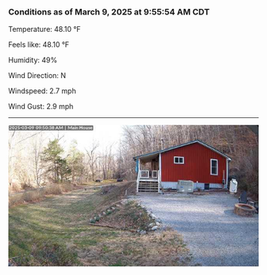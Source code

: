 ### Conditions as of March 9, 2025 at 9:55:54 AM CDT 

Temperature: 48.10 &deg;F

Feels like: 48.10 &deg;F

Humidity: 49%

Wind Direction: N

Windspeed: 2.7 mph

Wind Gust: 2.9 mph

---

<img src="./images/latest.jpeg"/>

